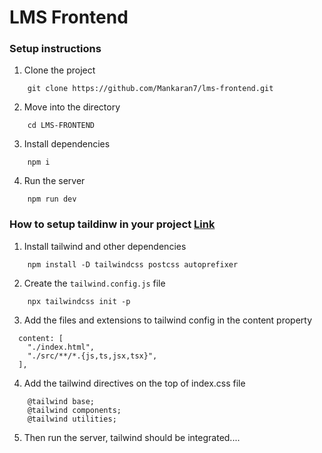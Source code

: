 # LMS Frontend

### Setup instructions

1. Clone the project

```
    git clone https://github.com/Mankaran7/lms-frontend.git
```

2. Move into the directory

```
    cd LMS-FRONTEND
```

3. Install dependencies

```
    npm i
```

4. Run the server
```
    npm run dev
```
### How to setup taildinw in your project [Link](https://tailwindcss.com/docs/guides/vite)

1. Install tailwind and other dependencies
```
    npm install -D tailwindcss postcss autoprefixer
```

2. Create the `tailwind.config.js` file
```
    npx tailwindcss init -p
```

3. Add the files and extensions to tailwind config in the content property
```
  content: [
    "./index.html",
    "./src/**/*.{js,ts,jsx,tsx}",
  ],
```

4. Add the tailwind directives on the top of index.css file
```
    @tailwind base;
    @tailwind components;
    @tailwind utilities;
```

5. Then run the server, tailwind should be integrated....